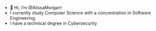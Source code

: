 - 👋 Hi, I’m @AlissaMorgan!
- I currently study Computer Science with a concentration in Software Engineering. 
- I have a technical degree in Cybersecurity

